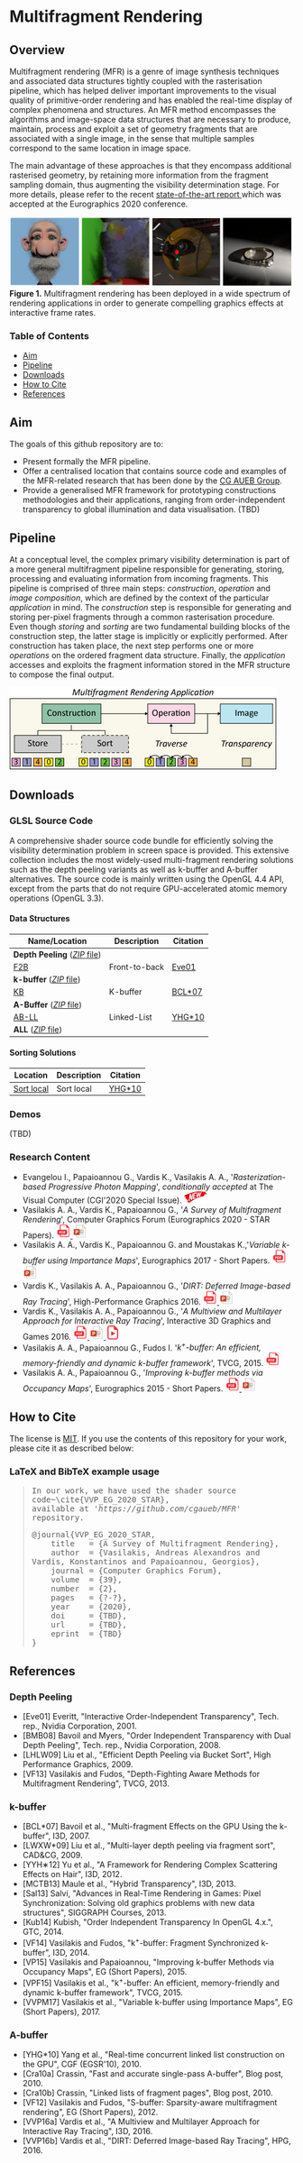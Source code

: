 # Multifragment Rendering

## Overview

Multifragment rendering (MFR) is a genre of image synthesis techniques and associated data structures tightly coupled with the rasterisation pipeline, which has helped deliver important improvements to the visual quality of primitive-order rendering and has enabled the real-time display of complex phenomena and structures. An MFR method encompasses the algorithms and image-space data structures that are necessary to produce, maintain, process and exploit a set of geometry fragments that are associated with a single image, in the sense that multiple samples correspond to the same location in image space.

The main advantage of these approaches is that they encompass additional rasterised geometry, by retaining more information from the fragment sampling domain, thus augmenting the visibility determination stage. For more details, please refer to the recent <a href="Multimedia\EG2020_STAR_paper.pdf"> state-of-the-art report </a> which was accepted at the Eurographics 2020 conference. 

![Image description](Figures/teaser.png)
**Figure 1.** Multifragment rendering has been deployed in a wide spectrum of rendering applications in order to generate compelling graphics effects at interactive frame rates.


### Table of Contents

- [Aim](#Aim)
- [Pipeline](#Pipeline)
- [Downloads](#Downloads)
- [How to Cite](#How-to-Cite)
- [References](#References)

## Aim

The goals of this github repository are to:
- Present formally the MFR pipeline.
- Offer a centralised location that contains source code and examples of the MFR-related research that has been done by the [CG AUEB Group](http://graphics.cs.aueb.gr).
- Provide a generalised MFR framework for prototyping constructions methodologies and their applications, ranging from order-independent transparency to global illumination and data visualisation. (TBD)

## Pipeline

At a conceptual level, the complex primary visibility determination is part of a more general multifragment pipeline responsible for generating, storing, processing and evaluating information from incoming fragments. This pipeline is comprised of three main steps: _construction_, _operation_ and _image composition_, which are defined by the context of the particular _application_ in mind. The _construction_ step is responsible for generating and storing per-pixel fragments through a common rasterisation procedure. Even though _storing_ and _sorting_ are two fundamental building blocks of the construction step, the latter stage is implicitly or explicitly performed. After construction has taken place, the next step performs one or more _operations_ on the ordered fragment data structure. Finally, the _application_ accesses and exploits the fragment information stored in the MFR structure to compose the final output.

![MFR Application Pipeline](Figures/multifragment_pipeline.png)

## Downloads

### GLSL Source Code

A comprehensive shader source code bundle for efficiently solving the visibility determination problem in screen space is provided. This extensive collection includes the most widely-used multi-fragment rendering solutions such as the depth peeling variants as well as k-buffer and A-buffer alternatives. The source code is mainly written using the OpenGL 4.4 API, except from the parts that do not require GPU-accelerated atomic memory operations (OpenGL 3.3).

#### Data Structures
|  Name/Location | Description | Citation |
| ---   | ---      | ---         |
| **Depth Peeling** ([*ZIP* file](Sources/depth_peeling.zip))||
| [F2B](Sources/MFR/shaders/source)     | Front-to-back | [Eve01](#[Eve01]) |
| **k-buffer** ([*ZIP* file](Sources/k-buffer.zip))||
| [KB](Sources/MFR/shaders/source)      | K-buffer      | [BCL*07](#[BCL*07]) |
| **A-Buffer** ([*ZIP* file](Sources/A-buffer.zip))||
| [AB-LL](Sources/MFR/shaders/source)   | Linked-List   | [YHG*10](#[YHG*10]) |
| **ALL** ([*ZIP* file](Sources/sources.zip))|

#### Sorting Solutions
|  Location | Description | Citation |
|  --- | --- | --- |
| [Sort local](Sources/MFR/shaders/source) |Sort local | [YHG*10](#[YHG*10]) |

### Demos

(TBD)

### Research Content

- Evangelou I., Papaioannou G., Vardis K., Vasilakis A. A., '_Rasterization-based Progressive Photon Mapping_', _conditionally accepted_ at The Visual Computer (CGI'2020 Special Issue). <img src="Figures\new.png" width="40">
- Vasilakis A. A., Vardis K., Papaioannou G., '_A Survey of Multifragment Rendering_', Computer Graphics Forum (Eurographics 2020 - STAR Papers). 
<a href="Multimedia\EG2020_STAR_paper.pdf"> <img alt="EG 2020 paper pdf" src="Figures\pdf.png" width="25"> </a>
<a href="Multimedia\EG2020_STAR_presentation.pdf"> <img alt="EG 2020 presentation" src="Figures\pptx.png" width="25"> </a>
- Vasilakis A. A., Vardis K., Papaioannou G. and Moustakas K.,'_Variable k-buffer using Importance Maps_', Eurographics 2017 - Short Papers. <a href="Multimedia\EG2017_SP_paper.pdf"> <img alt="EG 2017 paper pdf" src="Figures\pdf.png" width="25"> </a> 
<a href="Multimedia\EG2017_SP_presentation.pptx"> <img alt="EG 2017 presentation" src="Figures\pptx.png" width="25"> </a>
-  Vardis K., Vasilakis A. A., Papaioannou G., '_DIRT: Deferred Image-based Ray Tracing_', High-Performance Graphics 2016.
<a href="Multimedia\HPG2016_paper.pdf"> <img alt="HPG 2016 paper pdf" src="Figures\pdf.png" width="25"> </a>
<a href="https://www.kostasvardis.com/files/research/dirt_hpg2016.pptx"> <img alt="HPG 2016 presentation" src="Figures\pptx.png" width="25"> </a>
-  Vardis K., Vasilakis A. A., Papaioannou G., '_A Multiview and Multilayer Approach for Interactive Ray Tracing_', Interactive 3D Graphics and Games 2016. <a href="Multimedia\I3D2016_paper.pdf"> <img alt="I3D 2016 paper pdf" src="Figures\pdf.png" width="25"> </a> <a href="https://www.kostasvardis.com/files/research/mmrt_i3d2016.pptx"> <img alt="I3D 2016 presentation" src="Figures\pptx.png" width="25"> </a> <a href="https://youtu.be/0yLrVZGNFlA"> <img alt="I3D 2016 video" src="Figures\video.png" width="25"> </a>
-  Vasilakis A. A., Papaioannou G., Fudos I. '_k<sup>+</sup>-buffer: An efficient, memory-friendly and dynamic k-buffer framework_', TVCG, 2015. <a href="Multimedia\TVCG2015_paper.pdf"> <img alt="TVCG 2015 paper pdf" src="Figures\pdf.png" width="25"> </a>
-  Vasilakis A. A., Papaioannou G., '_Improving k-buffer methods via Occupancy Maps_', Eurographics 2015 - Short Papers. <a href="Multimedia\EG2015_SP_paper.pdf"> <img alt="EG 2015 paper pdf" src="Figures\pdf.png" width="25"> </a> <a href="Multimedia\EG2015_SP_presentation.pptx"> <img alt="EG 2015 presentation" src="Figures\pptx.png" width="25"> </a>

## How to Cite
The license is [MIT](LICENSE). If you use the contents of this repository for your work, please cite it as described below:

### LaTeX and BibTeX example usage

<blockquote>
<pre style="white-space:pre-wrap;">
In our work, we have used the shader source code~\cite{VVP_EG_2020_STAR},
available at <em>'https://github.com/cgaueb/MFR'</em> repository.
</pre>

<pre style="white-space:pre-wrap;">
@journal{VVP_EG_2020_STAR,
    title   = {A Survey of Multifragment Rendering},
    author  = {Vasilakis, Andreas Alexandros and Vardis, Konstantinos and Papaioannou, Georgios},
    journal = {Computer Graphics Forum},
    volume  = {39},
    number  = {2},
    pages   = {?-?},
    year    = {2020},
    doi     = {TBD},
    url     = {TBD},
    eprint  = {TBD}
}
</pre>
</blockquote>

## References

### Depth Peeling

- <a name="[Eve01]"> [Eve01] </a>  Everitt, "Interactive Order-Independent Transparency", Tech. rep., Nvidia Corporation, 2001.
- <a name="[BMB08]"> [BMB08] </a> Bavoil and Myers, "Order Independent Transparency with Dual Depth Peeling", Tech. rep., Nvidia Corporation, 2008.
- <a name="[LHLW09]">[LHLW09] </a> Liu et al., "Efficient Depth Peeling via Bucket Sort", High Performance Graphics, 2009.
- <a name="[VF13]">  [VF13] </a> Vasilakis and Fudos, "Depth-Fighting Aware Methods for Multifragment Rendering", TVCG, 2013.
 
### k-buffer

- <a name="[BCL*07]">[BCL*07] </a> Bavoil et al., "Multi-fragment Effects on the GPU Using the k-buffer", I3D, 2007.
- <a name="[BCL*07]">[LWXW*09]</a> Liu et al., "Multi-layer depth peeling via fragment sort", CAD&CG, 2009.
- <a name="[YYH∗12]">[YYH∗12] </a> Yu et al., "A Framework for Rendering Complex Scattering Effects on Hair", I3D, 2012.
- <a name="[MCTB13]">[MCTB13] </a> Maule et al., "Hybrid Transparency", I3D, 2013.
- <a name="[Sal13]"> [Sal13]  </a> Salvi, "Advances in Real-Time Rendering in Games: Pixel Synchronization: Solving old graphics problems with new data structures", SIGGRAPH Courses, 2013.
- <a name="[Kub14]"> [Kub14]  </a> Kubish, "Order Independent Transparency In OpenGL 4.x.", GTC, 2014.
- <a name="[VF14]">  [VF14]   </a> Vasilakis and Fudos, "k<sup>+</sup>-buffer: Fragment Synchronized k-buffer", I3D, 2014.
- <a name="[VP15]">  [VP15]   </a> Vasilakis and Papaioannou, "Improving k-buffer Methods via Occupancy Maps", EG (Short Papers), 2015.
- <a name="[VPF15]"> [VPF15]  </a> Vasilakis et al., "k<sup>+</sup>-buffer: An efficient, memory-friendly and dynamic k-buffer framework", TVCG, 2015.
- <a name="[VVPM17]"> [VVPM17]  </a> Vasilakis et al., "Variable k-buffer using Importance Maps", EG (Short Papers), 2017.

### A-buffer

- <a name="[YHG*10]">[YHG*10] </a>Yang et al., "Real-time concurrent linked list construction on the GPU", CGF (EGSR'10), 2010.
- <a name="[Cra10a]">[Cra10a] </a>Crassin, "Fast and accurate single-pass A-buffer", Blog post, 2010.
- <a name="[Cra10b]">[Cra10b] </a>Crassin, "Linked lists of fragment pages", Blog post, 2010.
- <a name="[VF12]">  [VF12]  </a>Vasilakis and Fudos, "S-buffer: Sparsity-aware multifragment rendering", EG (Short Papers), 2012.
- <a name="[VVP16a]">[VVP16a] </a>Vardis et al., "A Multiview and Multilayer Approach for Interactive Ray Tracing", I3D, 2016.
- <a name="[VVP16b]">[VVP16b] </a>Vardis et al., "DIRT: Deferred Image-based Ray Tracing", HPG, 2016.
